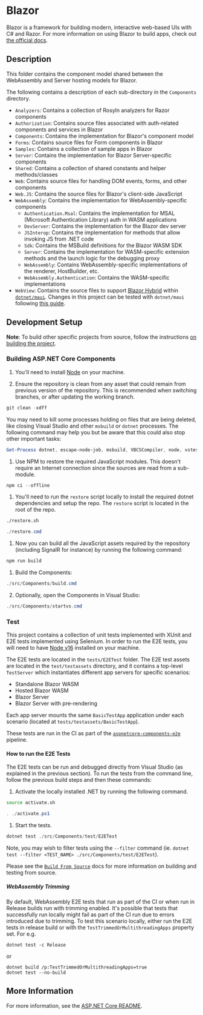 # Blazor

Blazor is a framework for building modern, interactive web-based UIs with C# and Razor. For more information on using Blazor to build apps, check out [the official docs](https://blazor.net).

## Description

This folder contains the component model shared between the WebAssembly and Server hosting models for Blazor.

The following contains a description of each sub-directory in the `Components` directory.

- `Analyzers`: Contains a collection of Rosyln analyzers for Razor components
- `Authorization`: Contains source files associated with auth-related components and services in Blazor
- `Components`: Contains the implementation for Blazor's component model
- `Forms`: Contains source files for Form components in Blazor
- `Samples`: Contains a collection of sample apps in Blazor
- `Server`: Contains the implementation for Blazor Server-specific components
- `Shared`: Contains a collection of shared constants and helper methods/classes
- `Web`: Contains source files for handling DOM events, forms, and other components
- `Web.JS`: Contains the source files for Blazor's client-side JavaScript
- `WebAssembly`: Contains the implementation for WebAssembly-specific components
  - `Authentication.Msal`: Contains the implementation for MSAL (Microsoft Authentication Library) auth in WASM applications
  - `DevServer`: Contains the implementation for the Blazor dev server
  - `JSInterop`: Contains the implementation for methods that allow invoking JS from .NET code
  - `Sdk`: Contains the MSBuild definitions for the Blazor WASM SDK
  - `Server`: Contains the implementation for WASM-specific extension methods and the launch logic for the debugging proxy
  - `WebAssembly`: Contains WebAssembly-specific implementations of the renderer, HostBuilder, etc.
  - `WebAssembly.Authentication`: Contains the WASM-specific implementations
- `WebView`: Contains the source files to support [Blazor Hybrid](https://github.com/dotnet/maui/tree/main/src/BlazorWebView) within [`dotnet/maui`](https://github.com/dotnet/maui). Changes in this project can be tested with `dotnet/maui` following [this guide](https://github.com/dotnet/maui/wiki/Blazor-Desktop#aspnet-core).

## Development Setup

**Note**: To build other specific projects from source, follow the instructions [on building the project](../../docs/BuildFromSource.md#step-3-build-the-repo).

### Building ASP.NET Core Components

1. You'll need to install [Node](https://nodejs.org) on your machine.

1. Ensure the repository is clean from any asset that could remain from previous version of the repository. This is recommended when switching branches, or after updating the working branch.

```powershell
git clean -xdff
```

You may need to kill some processes holding on files that are being deleted, like closing Visual Studio and other `msbuild` or `dotnet` processes. The following command may help you but be aware that this could also stop other important tasks:

```powershell
Get-Process dotnet, escape-node-job, msbuild, VBCSCompiler, node, vstest.console, Microsoft.CodeAnalysis.LanguageServer -ErrorAction Continue | Stop-Process;
```

1. Use NPM to restore the required JavaScript modules. This doesn't require an Internet connection since the sources are read from a sub-module.

```powershell
npm ci --offline
```

1. You'll need to run the `restore` script locally to install the required dotnet dependencies and setup the repo. The `restore` script is located in the root of the repo.

```bash
./restore.sh
```

```powershell
./restore.cmd
```

1. Now you can build all the JavaScript assets required by the repository (including SignalR for instance) by running the following command:

```powershell
npm run build
```

1. Build the Components:

```powershell
./src/Components/build.cmd
```

2. Optionally, open the Components in Visual Studio:

```powershell
./src/Components/startvs.cmd
```

### Test

This project contains a collection of unit tests implemented with XUnit and E2E tests implemented using Selenium. In order to run the E2E tests, you will need to have [Node v16](https://nodejs.org/en/) installed on your machine.

The E2E tests are located in the `tests/E2ETest` folder. The E2E test assets are located in the `test/testassets` directory, and it contains a top-level `TestServer` which instantiates different app servers for specific scenarios:

- Standalone Blazor WASM
- Hosted Blazor WASM
- Blazor Server
- Blazor Server with pre-rendering

Each app server mounts the same `BasicTestApp` application under each scenario (located at `tests/testassets/BasicTestApp`).

These tests are run in the CI as part of the [`aspnetcore-components-e2e`](https://dev.azure.com/dnceng/public/_build?definitionId=1026) pipeline.

#### How to run the E2E Tests

The E2E tests can be run and debugged directly from Visual Studio (as explained in the previous section). To run the tests from the command line,
follow the previous build steps and then these commands:

1. Activate the locally installed .NET by running the following command.

```bash
source activate.sh
```

```powershell
. ./activate.ps1
```

1. Start the tests.

```powershell
dotnet test ./src/Components/test/E2ETest
```

Note, you may wish to filter tests using the `--filter` command (ie. `dotnet test --filter <TEST_NAME> ./src/Components/test/E2ETest`).

Please see the [`Build From Source`](https://github.com/dotnet/aspnetcore/blob/main/docs/BuildFromSource.md) docs for more information on building and testing from source.

##### WebAssembly Trimming

By default, WebAssembly E2E tests that run as part of the CI or when run in Release builds run with trimming enabled. It's possible that tests that successfully run locally might fail as part of the CI run due to errors introduced due to trimming. To test this scenario locally, either run the E2E tests in release build or with the `TestTrimmedOrMultithreadingApps` property set. For e.g.

```
dotnet test -c Release
```
or
```
dotnet build /p:TestTrimmedOrMultithreadingApps=true
dotnet test --no-build
```

## More Information

For more information, see the [ASP.NET Core README](https://github.com/dotnet/aspnetcore/blob/main/README.md).
